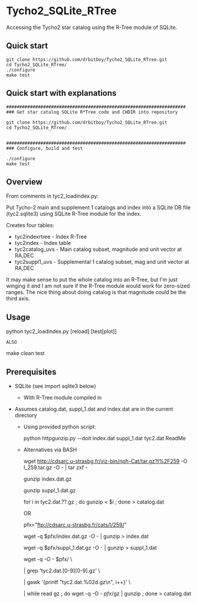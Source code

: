 Tycho2_SQLite_RTree
===================

Accessing the Tycho2 star catalog using the R-Tree module of SQLite.


Quick start
----

    git clone https://github.com/drbitboy/Tycho2_SQLite_RTree.git
    cd Tycho2_SQLite_RTree/
    ./configure
    make test


Quick start with explanations
----

    ####################################################################
    ### Get star catalog SQLite R*Tree code and CHDIR into repository

    git clone https://github.com/drbitboy/Tycho2_SQLite_RTree.git
    cd Tycho2_SQLite_RTree/


    ####################################################################
    ### Configure, build and test

    ./configure 
    make test


Overview
----

From comments in tyc2_loadindex.py:

Put Tycho-2 main and supplement 1 catalogs and index into a SQLite DB
file (tyc2.sqlite3) using SQLite R-Tree module for the index.

Creates four tables:

- tyc2indexrtree  - Index R-Tree
- tyc2index       - Index table
- tyc2catalog_uvs - Main catalog subset, magnitude and unit vector at RA,DEC
- tyc2suppl1_uvs  - Supplemental 1 catalog subset, mag and unit vector at RA,DEC

It may make sense to put the whole catalog into an R-Tree, but I'm just winging it and I am not sure if the R-Tree module would work for zero-sized ranges.
The nice thing about doing catalog is that magnitude could be the third axis.

Usage
----

  python tyc2_loadindex.py [reload] [test[plot]]

    ALSO

  make clean test


Prerequisites
----

- SQLite (see import sqlite3 below)

  - With R-Tree module compiled in

- Assumes catalog.dat, suppl_1.dat and index.dat are in the current
  directory

  - Using provided python script:

      python httpgunzip.py --doit index.dat suppl_1.dat tyc2.dat ReadMe


  - Alternatives via BASH

      wget http://cdsarc.u-strasbg.fr/viz-bin/nph-Cat/tar.gz?I%2F259 -O I_259.tar.gz -O - | tar zxf -

      gunzip index.dat.gz

      gunzip suppl_1.dat.gz

      for i in tyc2.dat.??.gz ; do gunzip < $i ; done > catalog.dat

    OR 

      pfx="ftp://cdsarc.u-strasbg.fr/cats/I/259/"

      wget -q $pfx/index.dat.gz -O - | gunzip > index.dat

      wget -q $pfx/suppl_1.dat.gz -O - | gunzip > suppl_1.dat

      wget -q -O - $pfx/ \

      | grep 'tyc2.dat.[0-9][0-9].gz' \

      | gawk '{printf "tyc2.dat.%02d.gz\n", i++}' \

      | while read gz ; do wget -q -O - $pfx/$gz | gunzip ; done > catalog.dat

